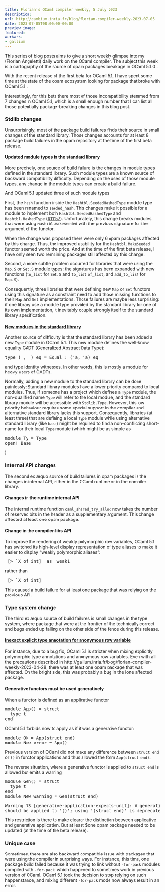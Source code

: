 ```yaml
---
title: Florian's OCaml compiler weekly, 5 July 2023
description:
url: http://cambium.inria.fr/blog/florian-compiler-weekly-2023-07-05
date: 2023-07-05T08:00:00-00:00
preview_image:
featured:
authors:
- gallium
---
```





<p>This series of blog posts aims to give a short weekly glimpse into my
(Florian Angeletti) daily work on the OCaml compiler. The subject this
week is a cartography of the source of opam packages breakage in OCaml
5.1.0 .</p>


  

<p>With the recent release of the first beta for OCaml 5.1, I have spent
some time at the state of the opam ecosystem looking for package that
broke with OCaml 5.1 .</p>
<p>Interestingly, for this beta there most of those incompatibility
stemmed from 7 changes in OCaml 5.1, which is a small enough number that
I can list all those potentially package-breaking changes in this blog
post.</p>
<h3>Stdlib changes</h3>
<p>Unsurprisingly, most of the package build failures finds their source
in small changes of the standard library. Those changes accounts for at
least 8 package build failures in the opam repository at the time of the
first beta release.</p>
<h4>Updated module
types in the standard library</h4>
<p>More precisely, one source of build failure is the changes in module
types defined in the standard library. Such module types are a known
source of backward compatibility difficulty. Depending on the uses of
those module types, any change in the module types can create a build
failure.</p>
<p>And OCaml 5.1 updated three of such module types.</p>
<p>First, the <code>hash</code> function inside the
<code>Hashtbl.SeededHashedType</code> module type has been renamed to
<code>seeded_hash</code>. This changes make it possible for a module to
implement both <code>Hashtbl.SeededHashedType</code> and
<code>Hashtbl.HashedType</code> (<a href="https://github.com/ocaml/ocaml/pull/11157">#11157</a>).
Unfortunately, this change breaks modules that were using
<code>Hashtbl.MakeSeeded</code> with the previous signature for the
argument of the functor.</p>
<p>When the change was proposed there were only 6 opam packages affected
by this change. Thus, the improved usability for the
<code>Hashtbl.MakeSeeded</code> functor seemed worth the price. And at
the time of the first beta release, I have only seen two remaining
packages still affected by this change.</p>
<p>Second, a more subtle problem occurred for libraries that were using
the <code>Map.S</code> or <code>Set.S</code> module types: the
signatures has been expanded with new functions (<code>to_list</code>
for <code>Set.S</code> and <code>to_list</code> <code>of_list</code>,
and <code>add_to_list</code> for <code>Map.S</code>).</p>
<p>Consequently, three libraries that were defining new <code>Map</code>
or <code>Set</code> functors using this signature as a constraint need
to add those missing functions to their <code>Map</code> and
<code>Set</code> implementations. Those failures are maybe less
surprising: if one library use a module type provided by the standard
library for one of its own implementation, it inevitably couple strongly
itself to the standard library specification.</p>
<h4><a href="https://github.com/ocaml/ocaml/pull/11581">New modules in the
standard library</a></h4>
<p>Another source of difficulty is that the standard library has been
added a new <code>Type</code> module in OCaml 5.1. This new module
defines the well-know equality GADT (Generalized Abstract Data
Type):</p>
<div class="highlight"><pre><span></span>type (_, _) eq = Equal : ('a, 'a) eq
</pre></div>

<p>and type identity witnesses. In other words, this is mostly a module
for heavy users of GADTs.</p>
<p>Normally, adding a new module to the standard library can be done
painlessly: Standard library modules have a lower priority compared to
local modules. Thus, if someone has a project which defines a
<code>Type</code> module, the non-qualified name <code>Type</code> will
refer to the local module, and the standard library module will be
accessible with <code>Stdlib.Type</code>. However, this low priority
behaviour requires some special support in the compiler and alternative
standard library lacks this support. Consequently, libraries (at least
three) that are defining a local <code>Type</code> module while using
alternative standard library (like <code>base</code>) might be required
to find a non-conflicting short-name for their local <code>Type</code>
module (which might be as simple as</p>
<div class="highlight"><pre><span></span><span class="k">module</span> <span class="n">Ty</span> = <span class="n">Type</span>
<span class="nb">open</span>! <span class="n">Base</span>
</pre></div>

<p>)</p>
<h3>Internal API changes</h3>
<p>The second ex &aelig;quo source of build failures in opam packages is the
changes in internal API, either in the OCaml runtime or in the compiler
library.</p>
<h4>Changes in the runtime
internal API</h4>
<p>The internal runtime function <code>caml_shared_try_alloc</code> now
takes the number of reserved bits in the header as a supplementary
argument. This change affected at least one opam package.</p>
<h4>Change in the compiler-libs
API</h4>
<p>To improve the rendering of weakly polymorphic row variables, OCaml
5.1 has switched its high-level display representation of type aliases
to make it easier to display &ldquo;weakly polymorphic aliases&rdquo;:</p>
<div class="highlight"><pre><span></span> [&gt; `X of int]  as _weak1
</pre></div>

<p>rather than</p>
<div class="highlight"><pre><span></span>_[&gt; `X of int]
</pre></div>

<p>This caused a build failure for at least one package that was relying
on the previous API.</p>
<h3>Type system change</h3>
<p>The third ex &aelig;quo source of build failures is small changes in the
type system, where package that were at the frontier of the technically
correct and bugs ended up falling on the other side of the fence during
this release.</p>
<h4><a href="https://github.com/ocaml/ocaml/pull/12211">Inexact explicit type
annotation for anonymous row variable</a></h4>
<p>For instance, due to a bug fix, OCaml 5.1 is stricter when mixing
explicitly polymorphic type annotations and anonymous row variables.
Even with all the precautions described in
http://gallium.inria.fr/blog/florian-compiler-weekly-2023-04-28, there
was at least one opam package that was affected. On the bright side,
this was probably a bug in the lone affected package.</p>
<h4>Generative
functors must be used generatively</h4>
<p>When a functor is defined as an applicative functor</p>
<div class="highlight"><pre><span></span><span class="k">module</span> <span class="n">App</span>() = <span class="n">struct</span>
  <span class="nb">type</span> <span class="nb">t</span>
<span class="nb">end</span>
</pre></div>

<p>OCaml 5.1 forbids now to apply as if it was a generative functor:</p>
<div class="highlight"><pre><span></span><span class="k">module</span> <span class="n">Ok</span> = <span class="n">App</span>(<span class="n">struct</span> <span class="nb">end</span>)
<span class="k">module</span> <span class="n">New_error</span> = <span class="n">App</span>()
</pre></div>

<p>Previous version of OCaml did not make any difference between
<code>struct end</code> or <code>()</code> in functor applications and
thus allowed the form <code>App(struct end)</code>.</p>
<p>The reverse situation, where a generative functor is applied to
<code>struct end</code> is allowed but emits a warning</p>
<div class="highlight"><pre><span></span><span class="k">module</span> <span class="n">Gen</span>() = <span class="n">struct</span>
  <span class="nb">type</span> <span class="nb">t</span>
<span class="nb">end</span>
<span class="k">module</span> <span class="n">New_warning</span> = <span class="n">Gen</span>(<span class="n">struct</span> <span class="nb">end</span>)
</pre></div>

<div class="highlight"><pre><span></span><span class="nv">Warning</span> <span class="mi">73</span> [<span class="nv">generative</span><span class="o">-</span><span class="nv">application</span><span class="o">-</span><span class="nv">expects</span><span class="o">-</span><span class="nv">unit</span>]: <span class="nv">A</span> <span class="nv">generative</span> <span class="nv">functor</span>
<span class="nv">should</span> <span class="nv">be</span> <span class="nv">applied</span> <span class="nv">to</span> <span class="s1">'</span><span class="s">()</span><span class="s1">'</span><span class="c1">; using '(struct end)' is deprecated.</span>
</pre></div>

<p>This restriction is there to make clearer the distinction between
applicative and generative application. But at least $one opam package
needed to be updated (at the time of the beta release).</p>
<h3>Unique case</h3>
<p>Sometimes, there are also backward compatible issue with packages
that were using the compiler in surprising ways. For instance, this
time, one package build failed because it was trying to link without
<code>-for-pack</code> modules compiled with <code>-for-pack</code>,
which happened to sometimes work in previous version of OCaml. OCaml 5.1
took the decision to stop relying on such happenstance, and mixing
different <code>-for-pack</code> mode now always result in an error.</p>


